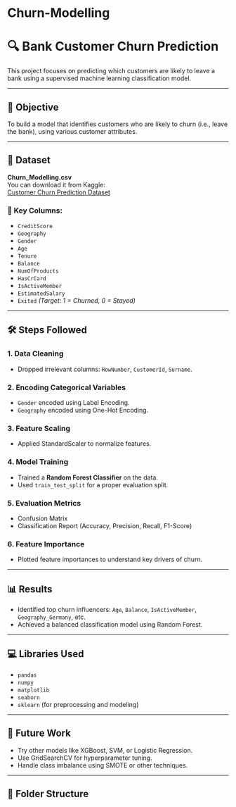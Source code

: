 # Churn-Modelling
# 🔍 Bank Customer Churn Prediction

This project focuses on predicting which customers are likely to leave a bank using a supervised machine learning classification model.

---

## 📌 Objective
To build a model that identifies customers who are likely to churn (i.e., leave the bank), using various customer attributes.

---

## 🧾 Dataset
**Churn_Modelling.csv**  
You can download it from Kaggle:  
[Customer Churn Prediction Dataset](https://www.kaggle.com/datasets/shubhendra7/customer-churn-prediction)

### 🔑 Key Columns:
- `CreditScore`
- `Geography`
- `Gender`
- `Age`
- `Tenure`
- `Balance`
- `NumOfProducts`
- `HasCrCard`
- `IsActiveMember`
- `EstimatedSalary`
- `Exited` *(Target: 1 = Churned, 0 = Stayed)*

---

## 🛠️ Steps Followed

### 1. Data Cleaning
- Dropped irrelevant columns: `RowNumber`, `CustomerId`, `Surname`.

### 2. Encoding Categorical Variables
- `Gender` encoded using Label Encoding.
- `Geography` encoded using One-Hot Encoding.

### 3. Feature Scaling
- Applied StandardScaler to normalize features.

### 4. Model Training
- Trained a **Random Forest Classifier** on the data.
- Used `train_test_split` for a proper evaluation split.

### 5. Evaluation Metrics
- Confusion Matrix
- Classification Report (Accuracy, Precision, Recall, F1-Score)

### 6. Feature Importance
- Plotted feature importances to understand key drivers of churn.

---

## 📊 Results
- Identified top churn influencers: `Age`, `Balance`, `IsActiveMember`, `Geography_Germany`, etc.
- Achieved a balanced classification model using Random Forest.

---

## 💻 Libraries Used
- `pandas`
- `numpy`
- `matplotlib`
- `seaborn`
- `sklearn` (for preprocessing and modeling)

---

## 🧠 Future Work
- Try other models like XGBoost, SVM, or Logistic Regression.
- Use GridSearchCV for hyperparameter tuning.
- Handle class imbalance using SMOTE or other techniques.

---

## 📁 Folder Structure


